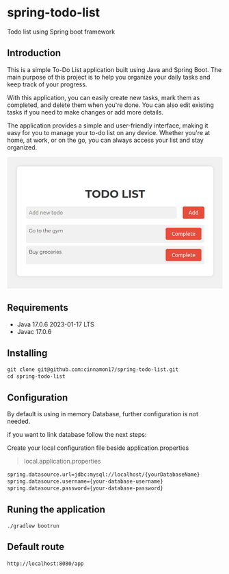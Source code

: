 # spring-todo-list
Todo list using Spring boot framework


## Introduction

This is a simple To-Do List application built using Java and Spring Boot. The main purpose of this project is to help you organize your daily tasks and keep track of your progress.

With this application, you can easily create new tasks, mark them as completed, and delete them when you're done. You can also edit existing tasks if you need to make changes or add more details.

The application provides a simple and user-friendly interface, making it easy for you to manage your to-do list on any device. Whether you're at home, at work, or on the go, you can always access your list and stay organized.

![demo Image](https://raw.githubusercontent.com/cinnamon17/spring-todo-list/4b7d71d00c0db174715312de24cecddc64768576/src/main/resources/static/assets/demo.png)

## Requirements 

- Java 17.0.6 2023-01-17 LTS
- Javac 17.0.6

## Installing

```
git clone git@github.com:cinnamon17/spring-todo-list.git
cd spring-todo-list
```
## Configuration

By default is using in memory Database, further configuration is not needed.

if you want to link database follow the next steps:

Create your local configuration file beside application.properties

> local.application.properties
```
spring.datasource.url=jdbc:mysql://localhost/{yourDatabaseName}
spring.datasource.username={your-database-username}
spring.datasource.password={your-database-password}
```


## Runing the application

```
./gradlew bootrun
```

## Default route

```
http://localhost:8080/app
```
